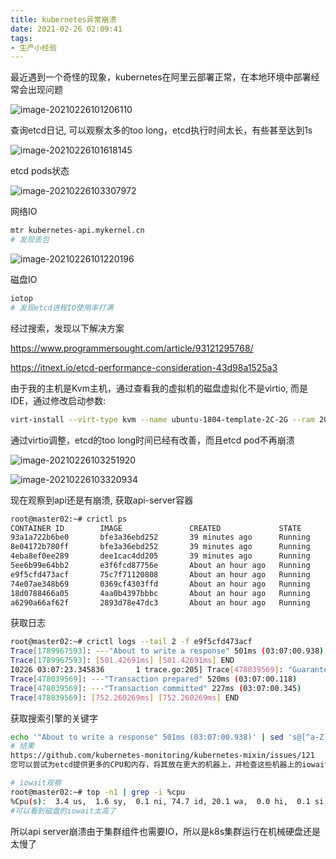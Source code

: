 ```yaml
---
title: kubernetes异常崩溃
date: 2021-02-26 02:09:41
tags:
- 生产小经验
---
```




最近遇到一个奇怪的现象，kubernetes在阿里云部署正常，在本地环境中部署经常会出现问题

![image-20210226101206110](http://myapp.img.mykernel.cn/image-20210226101206110.png)

查询etcd日记, 可以观察太多的too long，etcd执行时间太长，有些甚至达到1s

![image-20210226101618145](http://myapp.img.mykernel.cn/image-20210226101618145.png)

etcd pods状态

![image-20210226103307972](http://myapp.img.mykernel.cn/image-20210226103307972.png)

网络IO

```bash
mtr kubernetes-api.mykernel.cn
# 发现丢包
```

![image-20210226101220196](http://myapp.img.mykernel.cn/image-20210226101220196.png)

磁盘IO

```bash
iotop
# 发现etcd进程IO使用率打满
```



经过搜索，发现以下解决方案

https://www.programmersought.com/article/93121295768/

https://itnext.io/etcd-performance-consideration-43d98a1525a3



由于我的主机是Kvm主机，通过查看我的虚拟机的磁盘虚拟化不是virtio, 而是IDE，通过修改启动参数:

```bash
virt-install --virt-type kvm --name ubuntu-1804-template-2C-2G --ram 2048 --vcpus 2 --cdrom=/ISOs/ubuntu-18.04.3-server-amd64.iso  --disk path=/VMs/template/centos7-1804-template-2C2G.qcow2,bus=virtio,cache=none --network bridge=br0,model=virtio --graphics vnc,listen=0.0.0.0 --noautoconsole #--autostart
```

通过virtio调整，etcd的too long时间已经有改善，而且etcd pod不再崩溃

![image-20210226103251920](http://myapp.img.mykernel.cn/image-20210226103251920.png)

![image-20210226103320934](http://myapp.img.mykernel.cn/image-20210226103320934.png)

现在观察到api还是有崩溃, 获取api-server容器

```bash
root@master02:~# crictl ps
CONTAINER ID        IMAGE               CREATED             STATE               NAME                      ATTEMPT             POD ID
93a1a722b6be0       bfe3a36ebd252       39 minutes ago      Running             coredns                   0                   c6bcb86a75699
8e04172b780ff       bfe3a36ebd252       39 minutes ago      Running             coredns                   0                   82ad995a34b90
4eba8ef0ee289       dee1cac4dd205       39 minutes ago      Running             kube-flannel              0                   f0376ca8d5e6b
5ee6b99e64bb2       e3f6fcd87756e       About an hour ago   Running             kube-proxy                0                   fd1ee72cc90f1
e9f5cfd473acf       75c7f71120808       About an hour ago   Running             kube-apiserver            1                   a9f4e6a4d591d
74e07ae348b69       0369cf4303ffd       About an hour ago   Running             etcd                      0                   cc5910b73fa02
18d0788466a05       4aa0b4397bbbc       About an hour ago   Running             kube-scheduler            0                   95ee3e55042c0
a6290a66af62f       2893d78e47dc3       About an hour ago   Running             kube-controller-manager   0                   ab35680c00c03
```

获取日志

```bash
root@master02:~# crictl logs --tail 2 -f e9f5cfd473acf
Trace[1789967593]: ---"About to write a response" 501ms (03:07:00.938)
Trace[1789967593]: [501.42691ms] [501.42691ms] END
I0226 03:07:23.345836       1 trace.go:205] Trace[478039569]: "GuaranteedUpdate etcd3" type:*v1.Endpoints (26-Feb-2021 03:07:22.593) (total time: 752ms):
Trace[478039569]: ---"Transaction prepared" 520ms (03:07:00.118)
Trace[478039569]: ---"Transaction committed" 227ms (03:07:00.345)
Trace[478039569]: [752.260269ms] [752.260269ms] END

```

获取搜索引擎的关键字

```bash
echo '"About to write a response" 501ms (03:07:00.938)' | sed 's@[^a-Z "]@*@g' | tr -s '*'
# 结果
https://github.com/kubernetes-monitoring/kubernetes-mixin/issues/121
您可以尝试为etcd提供更多的CPU和内存，将其放在更大的机器上，并检查这些机器上的iowait时间

# iowait观察
root@master02:~# top -n1 | grep -i %cpu
%Cpu(s):  3.4 us,  1.6 sy,  0.1 ni, 74.7 id, 20.1 wa,  0.0 hi,  0.1 si,  0.0 st
#可以看到磁盘的iowait太高了
```

所以api server崩溃由于集群组件也需要IO，所以是k8s集群运行在机械硬盘还是太慢了